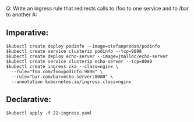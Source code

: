 Q: Write an ingress rule that redirects calls to /foo to one service and to /bar to another
A:

## Imperative:

```shell
$kubectl create deploy podinfo --image=stefanprodan/podinfo
$kubectl create service clusterip podinfo --tcp=9898
$kubectl create deploy echo-server --image=jmalloc/echo-server
$kubectl create service clusterip echo-server --tcp=8080
$kubectl create ingress cka --class=nginx \
  --rule="foo.com/foo=podinfo:9898" \
  --rule="bar.com/bar=echo-server:8080" \
  --annotation kubernetes.io/ingress.class=nginx
```

## Declarative:

```shell
$kubectl apply -f 22-ingress.yaml
```
